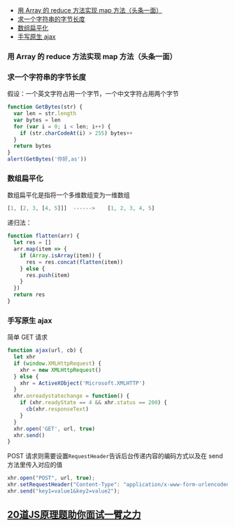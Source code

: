 <!-- TOC -->

- [用 Array 的 reduce 方法实现 map 方法（头条一面）](#%E7%94%A8-array-%E7%9A%84-reduce-%E6%96%B9%E6%B3%95%E5%AE%9E%E7%8E%B0-map-%E6%96%B9%E6%B3%95%E5%A4%B4%E6%9D%A1%E4%B8%80%E9%9D%A2)
- [求一个字符串的字节长度](#%E6%B1%82%E4%B8%80%E4%B8%AA%E5%AD%97%E7%AC%A6%E4%B8%B2%E7%9A%84%E5%AD%97%E8%8A%82%E9%95%BF%E5%BA%A6)
- [数组扁平化](#%E6%95%B0%E7%BB%84%E6%89%81%E5%B9%B3%E5%8C%96)
- [手写原生 ajax](#%E6%89%8B%E5%86%99%E5%8E%9F%E7%94%9F-ajax)

<!-- /TOC -->

### 用 Array 的 reduce 方法实现 map 方法（头条一面）

### 求一个字符串的字节长度

假设：一个英文字符占用一个字节，一个中文字符占用两个字节

```js
function GetBytes(str) {
  var len = str.length
  var bytes = len
  for (var i = 0; i < len; i++) {
    if (str.charCodeAt(i) > 255) bytes++
  }
  return bytes
}
alert(GetBytes('你好,as'))
```

### 数组扁平化

数组扁平化是指将一个多维数组变为一维数组

```js
[1, [2, 3, [4, 5]]]  ------>    [1, 2, 3, 4, 5]
```

递归法：

```js
function flatten(arr) {
  let res = []
  arr.map(item => {
    if (Array.isArray(item)) {
      res = res.concat(flatten(item))
    } else {
      res.push(item)
    }
  })
  return res
}
```

### 手写原生 ajax

简单 GET 请求

```js
function ajax(url, cb) {
  let xhr
  if (window.XMLHttpRequest) {
    xhr = new XMLHttpRequest()
  } else {
    xhr = ActiveXObject('Microsoft.XMLHTTP')
  }
  xhr.onreadystatechange = function() {
    if (xhr.readyState == 4 && xhr.status == 200) {
      cb(xhr.responseText)
    }
  }
  xhr.open('GET', url, true)
  xhr.send()
}
```

POST 请求则需要设置`RequestHeader`告诉后台传递内容的编码方式以及在 send 方法里传入对应的值

```js
xhr.open("POST", url, true);
xhr.setRequestHeader("Content-Type": "application/x-www-form-urlencoded");
xhr.send("key1=value1&key2=value2");
```



## [20道JS原理题助你面试一臂之力](https://juejin.im/post/5d2ee123e51d4577614761f8?utm_source=gold_browser_extension)

